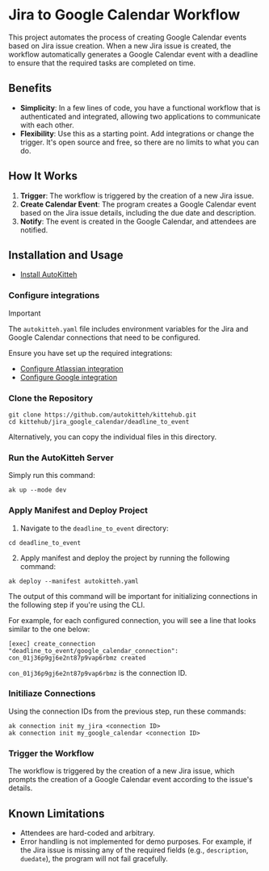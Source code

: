 # Jira to Google Calendar Workflow

This project automates the process of creating Google Calendar events based on Jira issue creation. When a new Jira issue is created, the workflow automatically generates a Google Calendar event with a deadline to ensure that the required tasks are completed on time.

## Benefits

- **Simplicity**: In a few lines of code, you have a functional workflow that is authenticated and integrated, allowing two applications to communicate with each other.
- **Flexibility**: Use this as a starting point. Add integrations or change the trigger. It's open source and free, so there are no limits to what you can do.

## How It Works

1. **Trigger**: The workflow is triggered by the creation of a new Jira issue.
2. **Create Calendar Event**: The program creates a Google Calendar event based on the Jira issue details, including the due date and description.
3. **Notify**: The event is created in the Google Calendar, and attendees are notified.

## Installation and Usage 

- [Install AutoKitteh](https://docs.autokitteh.com/get_started/install)

### Configure integrations

> [!IMPORTANT]
> The `autokitteh.yaml` file includes environment variables for the Jira and Google Calendar connections that need to be configured.

Ensure you have set up the required integrations:

- [Configure Atlassian integration](https://docs.autokitteh.com/config/integrations/atlassian)
- [Configure Google integration](https://docs.autokitteh.com/config/integrations/google)

### Clone the Repository

```shell
git clone https://github.com/autokitteh/kittehub.git
cd kittehub/jira_google_calendar/deadline_to_event
```

Alternatively, you can copy the individual files in this directory.

### Run the AutoKitteh Server

Simply run this command:

```shell
ak up --mode dev
```

### Apply Manifest and Deploy Project

1. Navigate to the `deadline_to_event` directory:

```shell
cd deadline_to_event
```

2. Apply manifest and deploy the project by running the following command:

```shell
ak deploy --manifest autokitteh.yaml
```

The output of this command will be important for initializing connections in the following step if you're using the CLI.

For example, for each configured connection, you will see a line that looks similar to the one below:

```shell
[exec] create_connection "deadline_to_event/google_calendar_connection": con_01j36p9gj6e2nt87p9vap6rbmz created
```

`con_01j36p9gj6e2nt87p9vap6rbmz` is the connection ID.

### Initiliaze Connections

Using the connection IDs from the previous step, run these commands:

```shell
ak connection init my_jira <connection ID>
ak connection init my_google_calendar <connection ID>
```

### Trigger the Workflow

The workflow is triggered by the creation of a new Jira issue, which prompts the creation of a Google Calendar event according to the issue's details.

## Known Limitations

- Attendees are hard-coded and arbitrary.
- Error handling is not implemented for demo purposes. For example, if the Jira issue is missing any of the required fields (e.g., `description`, `duedate`), the program will not fail gracefully.
